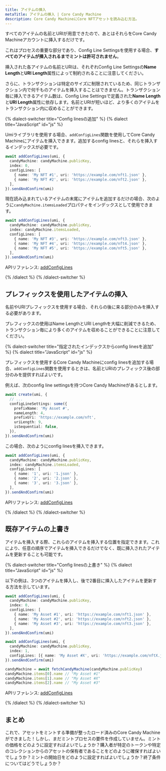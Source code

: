 ```yaml
---
title: アイテムの挿入
metaTitle: アイテムの挿入 | Core Candy Machine
description: Core Candy MachineにCore NFTアセットを読み込む方法。
---
```


すべてのアイテムの名前とURIが用意できたので、あとはそれらをCore Candy Machineアカウントに挿入するだけです。

これはプロセスの重要な部分であり、Config Line Settingsを使用する場合、**すべてのアイテムが挿入されるまでミントは許可されません**。

挿入された各アイテムの名前とURIは、それぞれConfig Line Settingsの**Name Length**と**URI Length**属性によって制約されることに注意してください。

さらに、トランザクションは特定のサイズに制限されているため、同じトランザクション内で何千ものアイテムを挿入することはできません。トランザクション毎に挿入できるアイテム数は、Config Line Settingsで定義された**Name Length**と**URI Length**属性に依存します。名前とURIが短いほど、より多くのアイテムをトランザクション内に収めることができます。

{% dialect-switcher title="Config linesの追加" %}
{% dialect title="JavaScript" id="js" %}

Umiライブラリを使用する場合、`addConfigLines`関数を使用してCore Candy Machineにアイテムを挿入できます。追加するconfig linesと、それらを挿入するインデックスが必要です。

```ts
await addConfigLines(umi, {
  candyMachine: candyMachine.publicKey,
  index: 0,
  configLines: [
    { name: 'My NFT #1', uri: 'https://example.com/nft1.json' },
    { name: 'My NFT #2', uri: 'https://example.com/nft2.json' },
  ],
}).sendAndConfirm(umi)
```

現在読み込まれているアイテムの末尾にアイテムを追加するだけの場合、次のように`candyMachine.itemsLoaded`プロパティをインデックスとして使用できます。

```ts
await addConfigLines(umi, {
  candyMachine: candyMachine.publicKey,
  index: candyMachine.itemsLoaded,
  configLines: [
    { name: 'My NFT #3', uri: 'https://example.com/nft3.json' },
    { name: 'My NFT #4', uri: 'https://example.com/nft4.json' },
    { name: 'My NFT #5', uri: 'https://example.com/nft5.json' },
  ],
}).sendAndConfirm(umi)
```

APIリファレンス: [addConfigLines](https://mpl-core-candy-machine.typedoc.metaplex.com/functions/addConfigLines.html)

{% /dialect %}
{% /dialect-switcher %}

## プレフィックスを使用したアイテムの挿入

名前やURIプレフィックスを使用する場合、それらの後に来る部分のみを挿入する必要があります。

プレフィックスの使用はName LengthとURI Lengthを大幅に削減できるため、トランザクション毎により多くのアイテムを収めることができることに注意してください。

{% dialect-switcher title="指定されたインデックスからconfig linesを追加" %}
{% dialect title="JavaScript" id="js" %}

プレフィックスを使用するCore Candy Machineにconfig linesを追加する場合、`addConfigLines`関数を使用するときは、名前とURIのプレフィックス後の部分のみを提供すればよいです。

例えば、次のconfig line settingsを持つCore Candy Machineがあるとします。

```ts
await create(umi, {
  // ...
  configLineSettings: some({
    prefixName: 'My Asset #',
    nameLength: 4,
    prefixUri: 'https://example.com/nft',
    uriLength: 9,
    isSequential: false,
  }),
}).sendAndConfirm(umi)
```

この場合、次のようにconfig linesを挿入できます。

```ts
await addConfigLines(umi, {
  candyMachine: candyMachine.publicKey,
  index: candyMachine.itemsLoaded,
  configLines: [
    { name: '1', uri: '1.json' },
    { name: '2', uri: '2.json' },
    { name: '3', uri: '3.json' },
  ],
}).sendAndConfirm(umi)
```

APIリファレンス: [addConfigLines](https://mpl-core-candy-machine.typedoc.metaplex.com/functions/addConfigLines.html)

{% /dialect %}
{% /dialect-switcher %}

## 既存アイテムの上書き

アイテムを挿入する際、これらのアイテムを挿入する位置を指定できます。これにより、任意の順序でアイテムを挿入できるだけでなく、既に挿入されたアイテムを更新することも可能です。

{% dialect-switcher title="Config linesの上書き" %}
{% dialect title="JavaScript" id="js" %}

以下の例は、3つのアイテムを挿入し、後で2番目に挿入したアイテムを更新する方法を示しています。

```ts
await addConfigLines(umi, {
  candyMachine: candyMachine.publicKey,
  index: 0,
  configLines: [
    { name: 'My Asset #1', uri: 'https://example.com/nft1.json' },
    { name: 'My Asset #2', uri: 'https://example.com/nft2.json' },
    { name: 'My Asset #3', uri: 'https://example.com/nft3.json' },
  ],
}).sendAndConfirm(umi)

await addConfigLines(umi, {
  candyMachine: candyMachine.publicKey,
  index: 1,
  configLines: [{ name: 'My Asset #X', uri: 'https://example.com/nftX.json' }],
}).sendAndConfirm(umi)

candyMachine = await fetchCandyMachine(candyMachine.publicKey)
candyMachine.items[0].name // "My Asset #1"
candyMachine.items[1].name // "My Asset #X"
candyMachine.items[2].name // "My Asset #3"
```

APIリファレンス: [addConfigLines](https://mpl-core-candy-machine.typedoc.metaplex.com/functions/addConfigLines.html)

{% /dialect %}
{% /dialect-switcher %}

## まとめ

これで、アセットをミントする準備が整ったロード済みのCore Candy Machineができました！しかし、まだミントプロセスの要件を作成していません。ミントの価格をどのように設定すればよいでしょうか？購入者が特定のトークンや特定のコレクションからのアセットの保有者であることをどのように確保すればよいでしょうか？ミントの開始日をどのように設定すればよいでしょうか？終了条件についてはどうでしょうか？